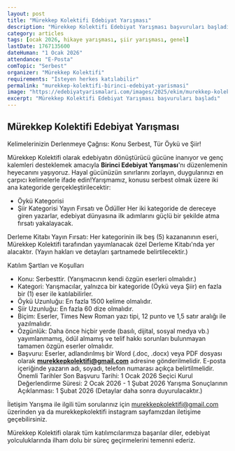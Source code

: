 ```yaml
---
layout: post
title: "Mürekkep Kolektifi Edebiyat Yarışması"
description: "Mürekkep Kolektifi Edebiyat Yarışması başvuruları başladı"
category: articles
tags: [ocak 2026, hikaye yarışması, şiir yarışması, genel]
lastDate: 1767135600
dateHuman: "1 Ocak 2026"
attendance: "E-Posta"
comTopic: "Serbest"
organizer: "​Mürekkep Kolektifi"
requirements: "İsteyen herkes katılabilir"
permalink: "murekkep-kolektifi-birinci-edebiyat-yarismasi"
image: "https://edebiyatyarismalari.com/images/2025/ekim/murekkep-kolektifi-birinci-edebiyat-yarismasi.webp"
excerpt: "Mürekkep Kolektifi Edebiyat Yarışması başvuruları başladı"
---
```


## Mürekkep Kolektifi Edebiyat Yarışması

​Kelimelerinizin Derlenmeye Çağrısı: Konu Serbest, Tür Öykü ve Şiir!

​Mürekkep Kolektifi olarak edebiyatın dönüştürücü gücüne inanıyor ve genç kalemleri desteklemek amacıyla **Birinci Edebiyat Yarışması**'nı düzenlemenin heyecanını yaşıyoruz. Hayal gücünüzün sınırlarını zorlayın, duygularınızı en çarpıcı kelimelerle ifade edin!
​Yarışmamız, konusu serbest olmak üzere iki ana kategoride gerçekleştirilecektir:
- ​Öykü Kategorisi
- ​Şiir Kategorisi
​Yayın Fırsatı ve Ödüller
​Her iki kategoride de dereceye giren yazarlar, edebiyat dünyasına ilk adımlarını güçlü bir şekilde atma fırsatı yakalayacak.

​Derleme Kitabı Yayın Fırsatı: Her kategorinin ilk beş (5) kazananının eseri, Mürekkep Kolektifi tarafından yayımlanacak özel Derleme Kitabı'nda yer alacaktır. (Yayın hakları ve detayları şartnamede belirtilecektir.)

​Katılım Şartları ve Koşulları
- ​Konu: Serbesttir. (Yarışmacının kendi özgün eserleri olmalıdır.)
- ​Kategori: Yarışmacılar, yalnızca bir kategoride (Öykü veya Şiir) en fazla bir (1) eser ile katılabilirler.
- ​Öykü Uzunluğu: En fazla 1500 kelime olmalıdır.
- ​Şiir Uzunluğu: En fazla 60 dize olmalıdır.
- ​Biçim: Eserler, Times New Roman yazı tipi, 12 punto ve 1,5 satır aralığı ile yazılmalıdır.
- ​Özgünlük: Daha önce hiçbir yerde (basılı, dijital, sosyal medya vb.) yayımlanmamış, ödül almamış ve telif hakkı sorunları bulunmayan tamamen özgün eserler olmalıdır.
- ​Başvuru: Eserler, adlandırılmış bir Word (.doc, .docx) veya PDF dosyası olarak **murekkepkolektifi@gmail.com** adresine gönderilmelidir. E-posta içeriğinde yazarın adı, soyadı, telefon numarası açıkça belirtilmelidir.
​Önemli Tarihler
​Son Başvuru Tarihi: 1 Ocak 2026
​Seçici Kurul Değerlendirme Süresi: 2 Ocak 2026 - 1 Şubat 2026
​Yarışma Sonuçlarının Açıklanması: 1 Şubat 2026
(Detaylar daha sonra duyurulacaktır.)

​İletişim
​Yarışma ile ilgili tüm sorularınız için murekkepkolektifi@gmail.com üzerinden ya da murekkepkolektifi instagram sayfamızdan iletişime geçebilirsiniz.

​Mürekkep Kolektifi olarak tüm katılımcılarımıza başarılar diler, edebiyat yolculuklarında ilham dolu bir süreç geçirmelerini temenni ederiz.